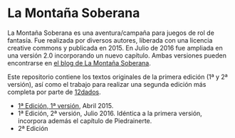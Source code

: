 # La Montaña Soberana

La Montaña Soberana es una aventura/campaña para juegos de rol de fantasía. Fue realizada por diversos autores, liberada con una licencia creative commons y publicada en 2015. En Julio de 2016 fue ampliada en una versión 2.0 incorporando un nuevo capítulo. Ambas versiones pueden encontrarse en [el blog de La Montaña Soberana](http://el-megadungeon.blogspot.com/).

Este repositorio contiene los textos originales de la primera edición (1ª y 2ª versión), así como el trabajo para realizar una segunda edición más completa por parte de [12dados](www.docedados.com).

* [1ª Edición, 1ª versión](./1a-edicion/README.md), Abril 2015.
* 1ª Edición, 2ª versión, Julio 2016.
  Idéntica a la primera versión, incorpora además el capítulo de Piedrainerte.
* 2ª Edición
